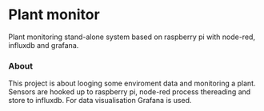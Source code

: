 Plant monitor
=============

Plant monitoring stand-alone system based on raspberry pi with node-red, influxdb and grafana.

### About

This project is about looging some enviroment data and monitoring a plant.
Sensors are hooked up to raspberry pi, node-red process thereading and store to influxdb.
For data visualisation Grafana is used.
